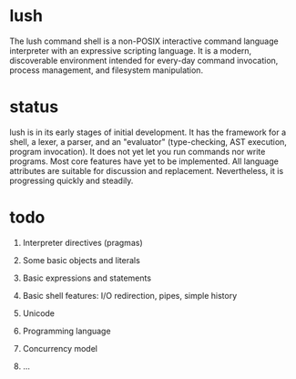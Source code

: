 lush
====

The lush command shell is a non-POSIX interactive command language interpreter with an expressive scripting language.  It is a modern, discoverable environment intended for every-day command invocation, process management, and filesystem manipulation.

status
======

lush is in its early stages of initial development.  It has the framework for a shell, a lexer, a parser, and an "evaluator" (type-checking, AST execution, program invocation).  It does not yet let you run commands nor write programs.  Most core features have yet to be implemented.  All language attributes are suitable for discussion and replacement.  Nevertheless, it is progressing quickly and steadily.

todo
====

1. Interpreter directives (pragmas)

2. Some basic objects and literals

3. Basic expressions and statements

4. Basic shell features: I/O redirection, pipes, simple history

5. Unicode

6. Programming language

7. Concurrency model

8. ...
